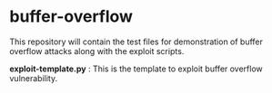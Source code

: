 # buffer-overflow

This repository will contain the test files for demonstration of buffer overflow attacks along with the exploit scripts.

**exploit-template.py** : This is the template to exploit buffer overflow vulnerability.
